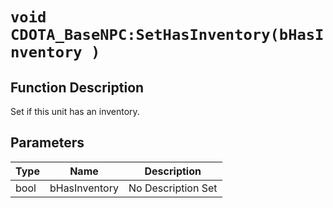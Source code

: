 # `void CDOTA_BaseNPC:SetHasInventory(bHasInventory )`
## Function Description
Set if this unit has an inventory.
## Parameters
Type|Name|Description
--|--|--
bool|bHasInventory|No Description Set
